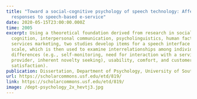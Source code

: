 ```yaml
---
title: "Toward a social-cognitive psychology of speech technology: Affective
  responses to speech-based e-service"
date: 2020-05-15T23:00:00.000Z
time: 2005
excerpt: Using a theoretical foundation derived from research in social
  cognition, interpersonal communication, psycholinguistics, human factors, and
  services marketing, two studies develop items for a speech interface usability
  scale, which is then used to examine interrelationships among individual
  differences (e.g., self-monitoring, need for interaction with a service
  provider, inherent novelty seeking), usability, comfort, and customer
  satisfaction).
publication: Dissertation, Department of Psychology, University of South Florida
url: https://scholarcommons.usf.edu/etd/819/
link: https://scholarcommons.usf.edu/etd/819/
image: /dept-psychology_2x_hevtj3.jpg
---
```

